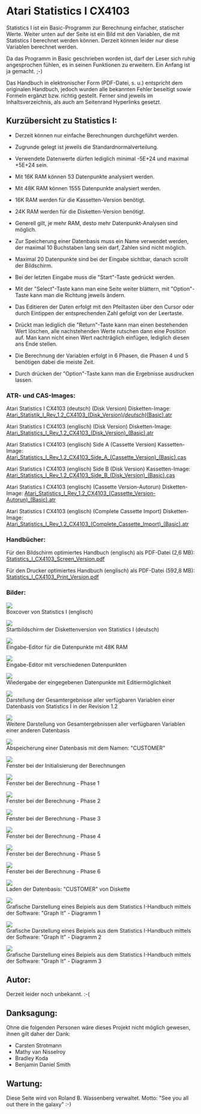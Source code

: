 # Atari Statistics I CX4103  
  
Statistics I ist ein Basic-Programm zur Berechnung einfacher, statischer Werte. Weiter unten auf der Seite ist ein Bild mit den Variablen, die mit Statistics I berechnet werden können. Derzeit können leider nur diese Variablen berechnet werden.  
  
Da das Programm in Basic geschrieben worden ist, darf der Leser sich ruhig angesprochen fühlen, es in seinen Funktionen zu erweitern. Ein Anfang ist ja gemacht. ;-)  
  
Das Handbuch in elektronischer Form (PDF-Datei, s. u.) entspricht dem originalen Handbuch, jedoch wurden alle bekannten Fehler beseitigt sowie Formeln ergänzt bzw. richtig gestellt. Ferner sind jeweils im Inhaltsverzeichnis, als auch am Seitenrand Hyperlinks gesetzt.  
  
## Kurzübersicht zu Statistics I:  
  
- Derzeit können nur einfache Berechnungen durchgeführt werden.  
- Zugrunde gelegt ist jeweils die Standardnormalverteilung.  
  
- Verwendete Datenwerte dürfen lediglich minimal -5E+24 und maximal +5E+24 sein.  
- Mit 16K RAM können 53 Datenpunkte analysiert werden.  
- Mit 48K RAM können 1555 Datenpunkte analysiert werden.  
- 16K RAM werden für die Kassetten-Version benötigt.  
- 24K RAM werden für die Disketten-Version benötigt.  
- Generell gilt, je mehr RAM, desto mehr Datenpunkt-Analysen sind möglich.  
  
- Zur Speicherung einer Datenbasis muss ein Name verwendet werden, der maximal 10 Buchstaben lang sein darf, Zahlen sind nicht möglich.  
- Maximal 20 Datenpunkte sind bei der Eingabe sichtbar, danach scrollt der Bildschirm.  
- Bei der letzten Eingabe muss die "Start"-Taste gedrückt werden.  
- Mit der "Select"-Taste kann man eine Seite weiter blättern, mit "Option"-Taste kann man die Richtung jeweils ändern.  
- Das Editieren der Daten erfolgt mit den Pfeiltasten über den Cursor oder durch Eintippen der entsprechenden Zahl gefolgt von der Leertaste.  
- Drückt man lediglich die "Return"-Taste kann man einen bestehenden Wert löschen, alle nachstehenden Werte rutschen dann eine Position auf. Man kann nicht einen Wert nachträglich einfügen, lediglich diesen ans Ende stellen.  
- Die Berechnung der Variablen erfolgt in 6 Phasen, die Phasen 4 und 5 benötigen dabei die meiste Zeit.  
- Durch drücken der "Option"-Taste kann man die Ergebnisse ausdrucken lassen.  
  
### ATR- und CAS-Images:  
  
Atari Statistics I CX4103 (deutsch) (Disk Version) Disketten-Image: [Atari_Statistik_I_Rev_1.2_CX4103_(Disk_Version)_(deutsch)_(Basic).atr](attachments/Atari_Statistik_I_Rev_1.2_CX4103_(Disk_Version)_(deutsch)_(Basic).atr)   
  
Atari Statistics I CX4103 (englisch) (Disk Version) Disketten-Image: [Atari_Statistics_I_Rev_1.2_CX4103_(Disk_Version)_(Basic).atr](attachments/Atari_Statistics_I_Rev_1.2_CX4103_(Disk_Version)_(Basic).atr)   
  
Atari Statistics I CX4103 (englisch) Side A (Cassette Version) Kassetten-Image: [Atari_Statistics_I_Rev_1.2_CX4103_Side_A_(Cassette_Version)_(Basic).cas](attachments/Atari_Statistics_I_Rev_1.2_CX4103_Side_A_(Cassette_Version)_(Basic).cas)   
  
Atari Statistics I CX4103 (englisch) Side B (Disk Version) Kassetten-Image: [Atari_Statistics_I_Rev_1.2_CX4103_Side_B_(Disk_Version)_(Basic).cas](attachments/Atari_Statistics_I_Rev_1.2_CX4103_Side_B_(Disk_Version)_(Basic).cas)   
  
Atari Statistics I CX4103 (englisch) (Cassette Version-Autorun) Disketten-Image: [Atari_Statistics_I_Rev_1.2_CX4103_(Cassette_Version-Autorun)_(Basic).atr](attachments/Atari_Statistics_I_Rev_1.2_CX4103_(Cassette_Version-Autorun)_(Basic).atr)   
  
Atari Statistics I CX4103 (englisch) (Complete Cassette Import) Disketten-Image: [Atari_Statistics_I_Rev_1.2_CX4103_(Complete_Cassette_Import)_(Basic).atr](attachments/Atari_Statistics_I_Rev_1.2_CX4103_(Complete_Cassette_Import)_(Basic).atr)  
  
### Handbücher:  
  
Für den Bildschirm optimiertes Handbuch (englisch) als PDF-Datei (2,6 MB): [Statistics_I_CX4103_Screen_Version.pdf](attachments/Statistics_I_CX4103_Screen_Version.pdf)   
  
Für den Drucker optimiertes Handbuch (englisch) als PDF-Datei (592,8 MB): [Statistics_I_CX4103_Print_Version.pdf](attachments/Statistics_I_CX4103_Print_Version.pdf)   
  
### Bilder:  
  
![](attachments/Statistics_I.jpg)  
Boxcover von Statistics I (englisch)  
  
  
![](attachments/Statistics_I_01.jpg)  
Startbildschirm der Diskettenversion von Statistics I (deutsch)  
  
![](attachments/Statistics_I_02.jpg)  
Eingabe-Editor für die Datenpunkte mit 48K RAM  
  
![](attachments/Statistics_I_03.jpg)  
Eingabe-Editor mit verschiedenen Datenpunkten  
  
![](attachments/Statistics_I_04.jpg)  
Wiedergabe der eingegebenen Datenpunkte mit Editiermöglichkeit  
  
![](attachments/Statistics_I_05.jpg)  
Darstellung der Gesamtergebnisse aller verfügbaren Variablen einer Datenbasis von Statistics I in der Revision 1.2  
  
![](attachments/Statistics_I_08.jpg)  
Weitere Darstellung von Gesamtergebnissen aller verfügbaren Variablen einer anderen Datenbasis  
  
![](attachments/Statistics_I_06.jpg)  
Abspeicherung einer Datenbasis mit dem Namen: "CUSTOMER"  
  
![](attachments/Statistics_I_09.jpg)  
Fenster bei der Initialisierung der Berechnungen  
  
![](attachments/Statistics_I_10.jpg)  
Fenster bei der Berechnung - Phase 1  
  
![](attachments/Statistics_I_11.jpg)  
Fenster bei der Berechnung - Phase 2  
  
![](attachments/Statistics_I_12.jpg)  
Fenster bei der Berechnung - Phase 3  
  
![](attachments/Statistics_I_13.jpg)  
Fenster bei der Berechnung - Phase 4  
  
![](attachments/Statistics_I_14.jpg)  
Fenster bei der Berechnung - Phase 5  
  
![](attachments/Statistics_I_07.jpg)  
Fenster bei der Berechnung - Phase 6  
  
![](attachments/Statistics_I_16.jpg)  
Laden der Datenbasis: "CUSTOMER" von Diskette  
  
![](attachments/Statistics_I_20.jpg)  
Grafische Darstellung eines Beipiels aus dem Statistics I-Handbuch mittels der Software: "Graph It" - Diagramm 1  
  
![](attachments/Statistics_I_21.jpg)  
Grafische Darstellung eines Beipiels aus dem Statistics I-Handbuch mittels der Software: "Graph It" - Diagramm 2  
  
![](attachments/Statistics_I_22.jpg)  
Grafische Darstellung eines Beipiels aus dem Statistics I-Handbuch mittels der Software: "Graph It" - Diagramm 3  
  
  
## Autor:  
  
Derzeit leider noch unbekannt. :-(  
  
## Danksagung:  
  
Ohne die folgenden Personen wäre dieses Projekt nicht möglich gewesen, ihnen gilt daher der Dank:  
  
- Carsten Strotmann  
- Mathy van Nisselroy  
- Bradley Koda  
- Benjamin Daniel Smith  
  
## Wartung:  
  
Diese Seite wird von Roland B. Wassenberg verwaltet. Motto: "See you all out there in the galaxy" :-)  
  
  
  

